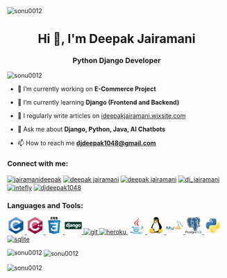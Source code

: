  <img src="my.png" alt="sonu0012"  height = 360px width = 100%/>

<h1 align="center">Hi 👋, I'm Deepak Jairamani</h1>
<h3 align="center">Python Django Developer</h3>

<p align="left"> <img src="https://komarev.com/ghpvc/?username=sonu0012&label=Profile%20views&color=0e75b6&style=flat" alt="sonu0012" /> </p>

- 🔭 I’m currently working on **E-Commerce Project**

- 🌱 I’m currently learning **Django (Frontend and Backend)**

- 📝 I regularly write articles on [ideepakjairamani.wixsite.com](ideepakjairamani.wixsite.com)

- 💬 Ask me about **Django, Python, Java, AI Chatbots**

- 📫 How to reach me **djdeepak1048@gmail.com**

<h3 align="left">Connect with me:</h3>
<p align="left">
<a href="https://twitter.com/jairamanideepak" target="blank"><img align="center" src="https://raw.githubusercontent.com/rahuldkjain/github-profile-readme-generator/master/src/images/icons/Social/twitter.svg" alt="jairamanideepak" height="30" width="40" /></a>
<a href=https://www.linkedin.com/in/deepak-jairamani-090914187/" target="blank"><img align="center" src="https://raw.githubusercontent.com/rahuldkjain/github-profile-readme-generator/master/src/images/icons/Social/linked-in-alt.svg" alt="deepak jairamani" height="30" width="40" /></a>
<a href="https://fb.com/deepak jairamani" target="blank"><img align="center" src="https://raw.githubusercontent.com/rahuldkjain/github-profile-readme-generator/master/src/images/icons/Social/facebook.svg" alt="deepak jairamani" height="30" width="40" /></a>
<a href="https://instagram.com/dj_jairamani" target="blank"><img align="center" src="https://raw.githubusercontent.com/rahuldkjain/github-profile-readme-generator/master/src/images/icons/Social/instagram.svg" alt="dj_jairamani" height="30" width="40" /></a>
<a href="https://www.youtube.com/channel/UCzJNzvDI5-T86MxxwWb8i3A" target="blank"><img align="center" src="https://raw.githubusercontent.com/rahuldkjain/github-profile-readme-generator/master/src/images/icons/Social/youtube.svg" alt="intefly" height="30" width="40" /></a>
<a href="https://www.hackerrank.com/djdeepak1048" target="blank"><img align="center" src="https://raw.githubusercontent.com/rahuldkjain/github-profile-readme-generator/master/src/images/icons/Social/hackerrank.svg" alt="djdeepak1048" height="30" width="40" /></a>
</p>

<h3 align="left">Languages and Tools:</h3>
<p align="left"> <a href="https://www.cprogramming.com/" target="_blank" rel="noreferrer"> <img src="https://raw.githubusercontent.com/devicons/devicon/master/icons/c/c-original.svg" alt="c" width="40" height="40"/> </a> <a href="https://www.w3schools.com/cpp/" target="_blank" rel="noreferrer"> <img src="https://raw.githubusercontent.com/devicons/devicon/master/icons/cplusplus/cplusplus-original.svg" alt="cplusplus" width="40" height="40"/> </a> <a href="https://www.w3schools.com/css/" target="_blank" rel="noreferrer"> <img src="https://raw.githubusercontent.com/devicons/devicon/master/icons/css3/css3-original-wordmark.svg" alt="css3" width="40" height="40"/> </a> <a href="https://www.djangoproject.com/" target="_blank" rel="noreferrer"> <img src="https://raw.githubusercontent.com/devicons/devicon/master/icons/django/django-original.svg" alt="django" width="40" height="40"/> </a> <a href="https://git-scm.com/" target="_blank" rel="noreferrer"> <img src="https://www.vectorlogo.zone/logos/git-scm/git-scm-icon.svg" alt="git" width="40" height="40"/> </a> <a href="https://heroku.com" target="_blank" rel="noreferrer"> <img src="https://www.vectorlogo.zone/logos/heroku/heroku-icon.svg" alt="heroku" width="40" height="40"/> </a> <a href="https://www.java.com" target="_blank" rel="noreferrer"> <img src="https://raw.githubusercontent.com/devicons/devicon/master/icons/java/java-original.svg" alt="java" width="40" height="40"/> </a> <a href="https://www.linux.org/" target="_blank" rel="noreferrer"> <img src="https://raw.githubusercontent.com/devicons/devicon/master/icons/linux/linux-original.svg" alt="linux" width="40" height="40"/> </a> <a href="https://www.mysql.com/" target="_blank" rel="noreferrer"> <img src="https://raw.githubusercontent.com/devicons/devicon/master/icons/mysql/mysql-original-wordmark.svg" alt="mysql" width="40" height="40"/> </a> <a href="https://www.postgresql.org" target="_blank" rel="noreferrer"> <img src="https://raw.githubusercontent.com/devicons/devicon/master/icons/postgresql/postgresql-original-wordmark.svg" alt="postgresql" width="40" height="40"/> </a> <a href="https://www.python.org" target="_blank" rel="noreferrer"> <img src="https://raw.githubusercontent.com/devicons/devicon/master/icons/python/python-original.svg" alt="python" width="40" height="40"/> </a> <a href="https://www.sqlite.org/" target="_blank" rel="noreferrer"> <img src="https://www.vectorlogo.zone/logos/sqlite/sqlite-icon.svg" alt="sqlite" width="40" height="40"/> </a> </p>

<p><img align="left" src="https://github-readme-stats.vercel.app/api/top-langs?username=sonu0012&show_icons=true&locale=en&layout=compact" alt="sonu0012" /></p>

<p>&nbsp;<img align="center" src="https://github-readme-stats.vercel.app/api?username=sonu0012&show_icons=true&locale=en" alt="sonu0012" /></p>

<p><img align="center" src="https://github-readme-streak-stats.herokuapp.com/?user=sonu0012&" alt="sonu0012" /></p>
